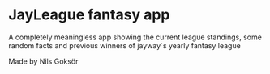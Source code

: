 # JayLeague fantasy app

A completely meaningless app showing the current league standings, some random facts and previous winners of jayway´s yearly fantasy league

Made by Nils Goksör
